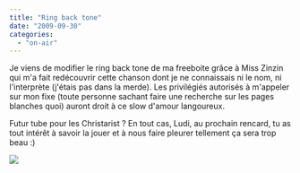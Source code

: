 ```yaml
---
title: "Ring back tone"
date: "2009-09-30"
categories: 
  - "on-air"
---
```


Je viens de modifier le ring back tone de ma freeboite grâce à Miss Zinzin qui m'a fait redécouvrir cette chanson dont je ne connaissais ni le nom, ni l'interprète (j'étais pas dans la merde). Les privilégiés autorisés à m'appeler sur mon fixe (toute personne sachant faire une recherche sur les pages blanches quoi) auront droit à ce slow d'amour langoureux.

Futur tube pour les Christarist ? En tout cas, Ludi, au prochain rencard, tu as tout intérêt à savoir la jouer et à nous faire pleurer tellement ça sera trop beau :)

[![](http://www.dailymotion.pl/thumbnail/video/xhqge)](http://www.dailymotion.pl/video/xhqge_extreme-more-than-words_music?embed=1)
